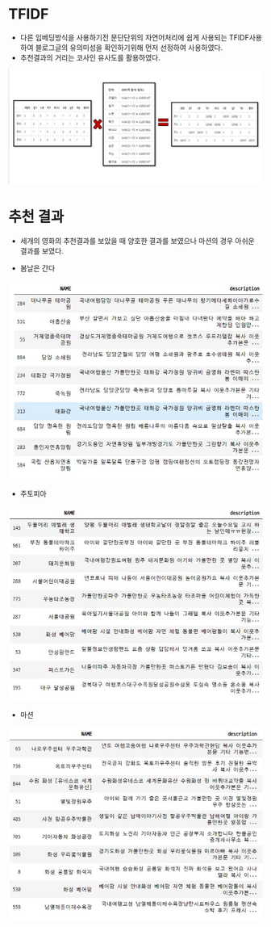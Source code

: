 # TFIDF
- 다른 임베딩방식을 사용하기전 문단단위의 자연어처리에 쉽게 사용되는 TFIDF사용하여 블로그글의 유의미성을 확인하기위해 먼저 선정하여 사용하였다.
- 추천결과의 거리는 코사인 유사도를 활용하였다.

<img src="https://github.com/BAEintelli/Where2go-/blob/master/TFIDF/img/TFIDF.JPG">


# 추천 결과
- 세개의 영화의 추천결과를 보았을 때 양호한 결과를 보였으나 마션의 경우 아쉬운 결과를 보였다.

- 봄날은 간다
<img src="https://github.com/BAEintelli/Where2go-/blob/master/TFIDF/img/TFIDF(%EC%9E%90%EC%97%B0%2C%EB%8C%80%EB%82%98%EB%AC%B4%2C%EC%88%B2).JPG">

- 주토피아
<img src="https://github.com/BAEintelli/Where2go-/blob/master/TFIDF/img/TFIDF(%EC%A3%BC%ED%86%A0%ED%94%BC%EC%95%84).JPG">

- 마션
<img src="https://github.com/BAEintelli/Where2go-/blob/master/TFIDF/img/TFIDF(%EB%A7%88%EC%85%98).JPG">



